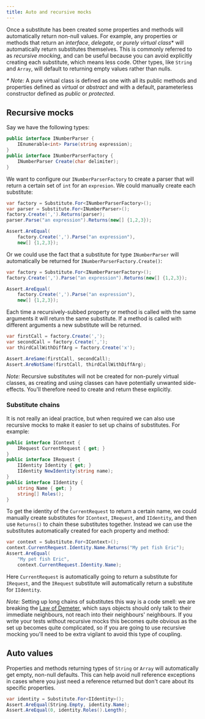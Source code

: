 ```yaml
---
title: Auto and recursive mocks
---
```


Once a substitute has been created some properties and methods will automatically return non-null values. For example, any properties or methods that return an _interface_, _delegate_, or _purely virtual class_* will automatically return substitutes themselves. This is commonly referred to as _recursive mocking_, and can be useful because you can avoid explicitly creating each substitute, which means less code. Other types, like `String` and `Array`, will default to returning empty values rather than nulls.

_* Note:_ A pure virtual class is defined as one with all its public methods and properties defined as _virtual_ or _abstract_ and with a default, parameterless constructor defined as _public_ or _protected_.

## Recursive mocks

Say we have the following types:

```csharp
public interface INumberParser {
    IEnumerable<int> Parse(string expression);
}
public interface INumberParserFactory {
    INumberParser Create(char delimiter);
}
```

We want to configure our `INumberParserFactory` to create a parser that will return a certain set of `int` for an `expresion`. We could manually create each substitute:

```csharp
var factory = Substitute.For<INumberParserFactory>();
var parser = Substitute.For<INumberParser>();
factory.Create(',').Returns(parser);
parser.Parse("an expression").Returns(new[] {1,2,3});

Assert.AreEqual(
    factory.Create(',').Parse("an expression"),
    new[] {1,2,3});
```

Or we could use the fact that a substitute for type `INumberParser` will automatically be returned for `INumberParserFactory.Create()`:

```csharp
var factory = Substitute.For<INumberParserFactory>();
factory.Create(',').Parse("an expression").Returns(new[] {1,2,3});

Assert.AreEqual(
    factory.Create(',').Parse("an expression"),
    new[] {1,2,3});
```

Each time a recursively-subbed property or method is called with the same arguments it will return the same substitute. If a method is called with different arguments a new substitute will be returned.

<!--
```requiredcode
INumberParserFactory factory;
[SetUp] public void SetUp() { factory = Substitute.For<INumberParserFactory>(); }
```
-->

```csharp
var firstCall = factory.Create(',');
var secondCall = factory.Create(',');
var thirdCallWithDiffArg = factory.Create('x');

Assert.AreSame(firstCall, secondCall);
Assert.AreNotSame(firstCall, thirdCallWithDiffArg);
```

_Note:_ Recursive substitutes will not be created for  non-purely virtual classes, as creating and using classes can have potentially unwanted side-effects. You'll therefore need to create and return these explicitly.

### Substitute chains

It is not really an ideal practice, but when required we can also use recursive mocks to make it easier to set up chains of substitutes. For example:

```csharp
public interface IContext {
    IRequest CurrentRequest { get; }
}
public interface IRequest {
    IIdentity Identity { get; }
    IIdentity NewIdentity(string name);
}
public interface IIdentity {
    string Name { get; }
    string[] Roles();
}
```

To get the identity of the `CurrentRequest` to return a certain name, we could manually create substitutes for `IContext`, `IRequest`, and `IIdentity`, and then use `Returns()` to chain these substitutes together. Instead we can use the substitutes automatically created for each property and method:

```csharp
var context = Substitute.For<IContext>();
context.CurrentRequest.Identity.Name.Returns("My pet fish Eric");
Assert.AreEqual(
    "My pet fish Eric",
    context.CurrentRequest.Identity.Name);
```

Here `CurrentRequest` is automatically going to return a substitute for `IRequest`, and the `IRequest` substitute will automatically return a substitute for `IIdentity`.

_Note:_ Setting up long chains of substitutes this way is a code smell: we are breaking the [Law of Demeter](https://en.wikipedia.org/wiki/Law_of_Demeter), which says objects should only talk to their immediate neighbours, not reach into their neighbours' neighbours. If you write your tests without recursive mocks this becomes quite obvious as the set up becomes quite complicated, so if you are going to use recursive mocking you'll need to be extra vigilant to avoid this type of coupling.

## Auto values
Properties and methods returning types of `String` or `Array` will automatically get empty, non-null defaults. This can help avoid null reference exceptions in cases where you just need a reference returned but don't care about its specific properties.

```csharp
var identity = Substitute.For<IIdentity>();
Assert.AreEqual(String.Empty, identity.Name);
Assert.AreEqual(0, identity.Roles().Length);
```